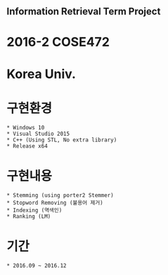 ## Information Retrieval Term Project
# 2016-2 COSE472 
# Korea Univ.

# 구현환경
    * Windows 10
    * Visual Studio 2015
    * C++ (Using STL, No extra library) 
    * Release x64

# 구현내용
    * Stemming (using porter2 Stemmer)
    * Stopword Removing (불용어 제거)
    * Indexing (역색인)
    * Ranking (LM)

# 기간
    * 2016.09 ~ 2016.12